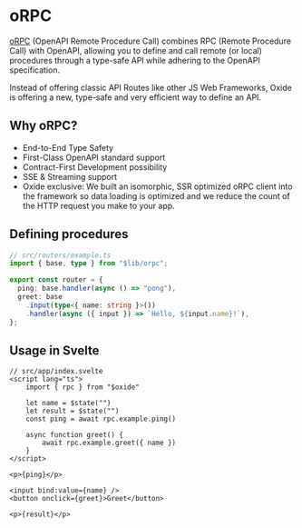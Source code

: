# oRPC

[oRPC](https://orpc.unnoq.com/) (OpenAPI Remote Procedure Call) combines RPC (Remote Procedure Call) with OpenAPI, allowing you to define and call remote (or local) procedures through a type-safe API while adhering to the OpenAPI specification.

Instead of offering classic API Routes like other JS Web Frameworks, Oxide is offering a new, type-safe and very efficient way to define an API.

## Why oRPC?

- End-to-End Type Safety
- First-Class OpenAPI standard support
- Contract-First Development possibility
- SSE & Streaming support
- Oxide exclusive: We built an isomorphic, SSR optimized oRPC client into the framework so data loading is optimized and we reduce the count of the HTTP request you make to your app.

## Defining procedures

```ts twoslash
// src/routers/example.ts
import { base, type } from "$lib/orpc";

export const router = {
  ping: base.handler(async () => "pong"),
  greet: base
    .input(type<{ name: string }>())
    .handler(async ({ input }) => `Hello, ${input.name}!`),
};
```

## Usage in Svelte

```svelte twoslash
// src/app/index.svelte
<script lang="ts">
    import { rpc } from "$oxide"

    let name = $state("")
    let result = $state("")
    const ping = await rpc.example.ping()

    async function greet() {
        await rpc.example.greet({ name })
    }
</script>

<p>{ping}</p>

<input bind:value={name} />
<button onclick={greet}>Greet</button>

<p>{result}</p>
```
